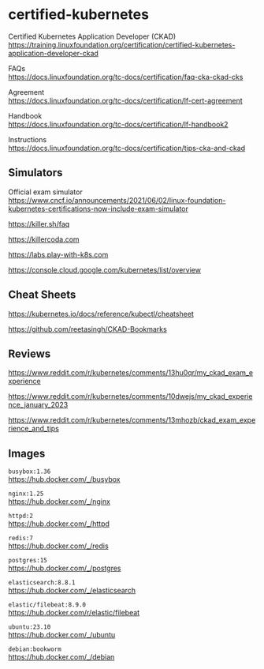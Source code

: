 # certified-kubernetes

Certified Kubernetes Application Developer (CKAD)\
https://training.linuxfoundation.org/certification/certified-kubernetes-application-developer-ckad

FAQs\
https://docs.linuxfoundation.org/tc-docs/certification/faq-cka-ckad-cks

Agreement\
https://docs.linuxfoundation.org/tc-docs/certification/lf-cert-agreement

Handbook\
https://docs.linuxfoundation.org/tc-docs/certification/lf-handbook2

Instructions\
https://docs.linuxfoundation.org/tc-docs/certification/tips-cka-and-ckad

## Simulators

Official exam simulator\
https://www.cncf.io/announcements/2021/06/02/linux-foundation-kubernetes-certifications-now-include-exam-simulator

https://killer.sh/faq

https://killercoda.com

https://labs.play-with-k8s.com

https://console.cloud.google.com/kubernetes/list/overview

## Cheat Sheets

https://kubernetes.io/docs/reference/kubectl/cheatsheet

https://github.com/reetasingh/CKAD-Bookmarks

## Reviews

https://www.reddit.com/r/kubernetes/comments/13hu0qr/my_ckad_exam_experience

https://www.reddit.com/r/kubernetes/comments/10dwejs/my_ckad_experience_january_2023

https://www.reddit.com/r/kubernetes/comments/13mhozb/ckad_exam_experience_and_tips

## Images

`busybox:1.36`\
https://hub.docker.com/_/busybox

`nginx:1.25`\
https://hub.docker.com/_/nginx

`httpd:2`\
https://hub.docker.com/_/httpd

`redis:7`\
https://hub.docker.com/_/redis

`postgres:15`\
https://hub.docker.com/_/postgres

`elasticsearch:8.8.1`\
https://hub.docker.com/_/elasticsearch

`elastic/filebeat:8.9.0`\
https://hub.docker.com/r/elastic/filebeat

`ubuntu:23.10`\
https://hub.docker.com/_/ubuntu

`debian:bookworm`\
https://hub.docker.com/_/debian
